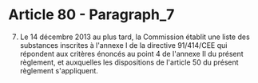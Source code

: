 # Article 80 - Paragraph_7

7. Le 14 décembre 2013 au plus tard, la Commission établit une liste des substances inscrites à l'annexe I de la directive 91/414/CEE qui répondent aux critères énoncés au point 4 de l'annexe II du présent règlement, et auxquelles les dispositions de l'article 50 du présent règlement s'appliquent.
